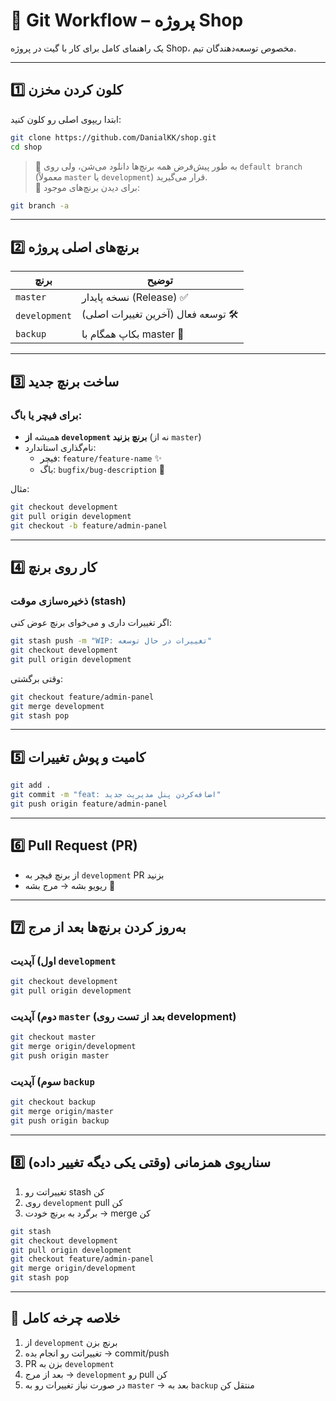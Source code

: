 # 📄 Git Workflow – پروژه Shop

یک راهنمای کامل برای کار با گیت در پروژه Shop، مخصوص توسعه‌دهندگان تیم.

---

## 1️⃣ کلون کردن مخزن

ابتدا ریپوی اصلی رو کلون کنید:

```bash
git clone https://github.com/DanialKK/shop.git
cd shop
```

> 🔹 به طور پیش‌فرض همه برنچ‌ها دانلود می‌شن، ولی روی `default branch` (معمولاً `master` یا `development`) قرار می‌گیرید.  
> 🔹 برای دیدن برنچ‌های موجود:

```bash
git branch -a
```

---

## 2️⃣ برنچ‌های اصلی پروژه

| برنچ | توضیح |
|------|-------|
| `master` | نسخه پایدار (Release) ✅ |
| `development` | توسعه فعال (آخرین تغییرات اصلی) 🛠 |
| `backup` | بکاپ همگام با master 💾 |

---

## 3️⃣ ساخت برنچ جدید

### برای فیچر یا باگ:

- همیشه **از `development` برنچ بزنید** (نه از `master`)
- نام‌گذاری استاندارد:
  - فیچر: `feature/feature-name` ✨
  - باگ: `bugfix/bug-description` 🐞

مثال:

```bash
git checkout development
git pull origin development
git checkout -b feature/admin-panel
```

---

## 4️⃣ کار روی برنچ

### ذخیره‌سازی موقت (stash)

اگر تغییرات داری و می‌خوای برنچ عوض کنی:

```bash
git stash push -m "WIP: تغییرات در حال توسعه"
git checkout development
git pull origin development
```

وقتی برگشتی:

```bash
git checkout feature/admin-panel
git merge development
git stash pop
```

---

## 5️⃣ کامیت و پوش تغییرات

```bash
git add .
git commit -m "feat: اضافه‌کردن پنل مدیریت جدید"
git push origin feature/admin-panel
```

---

## 6️⃣ Pull Request (PR)

- از برنچ فیچر به `development` PR بزنید
- ریویو بشه → مرج بشه 🔄

---

## 7️⃣ به‌روز کردن برنچ‌ها بعد از مرج

### اول) آپدیت `development`

```bash
git checkout development
git pull origin development
```

### دوم) آپدیت `master` (بعد از تست روی development)

```bash
git checkout master
git merge origin/development
git push origin master
```

### سوم) آپدیت `backup`

```bash
git checkout backup
git merge origin/master
git push origin backup
```

---

## 8️⃣ سناریوی همزمانی (وقتی یکی دیگه تغییر داده)

1. تغییراتت رو stash کن
2. روی `development` pull کن
3. برگرد به برنچ خودت → merge کن

```bash
git stash
git checkout development
git pull origin development
git checkout feature/admin-panel
git merge origin/development
git stash pop
```

---

## 📌 خلاصه چرخه کامل

1. از `development` برنچ بزن
2. تغییراتت رو انجام بده → commit/push
3. PR بزن به `development`
4. بعد از مرج → `development` رو pull کن
5. در صورت نیاز تغییرات رو به `master` → بعد به `backup` منتقل کن
